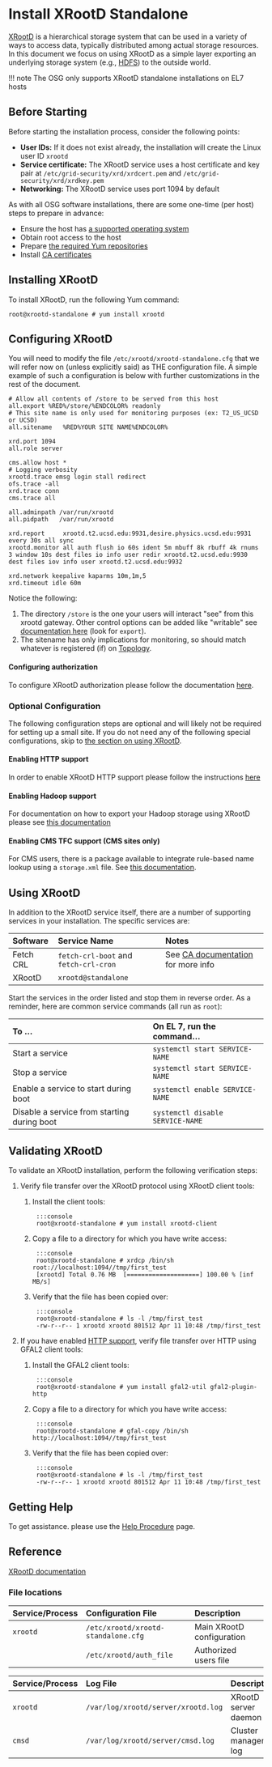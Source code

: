 Install XRootD Standalone
=========================

[XRootD](http://xrootd.org/) is a hierarchical storage system that can be used in a variety of ways to access data,
typically distributed among actual storage resources. In this document we focus on using XRootD as a simple layer
exporting an underlying storage system (e.g., [HDFS](/data/install-hadoop.md)) to the outside world.

!!! note
    The OSG only supports XRootD standalone installations on EL7 hosts

Before Starting
---------------

Before starting the installation process, consider the following points:

-   **User IDs:** If it does not exist already, the installation will create the Linux user ID `xrootd`
-   **Service certificate:** The XRootD service uses a host certificate and key pair at
    `/etc/grid-security/xrd/xrdcert.pem` and `/etc/grid-security/xrd/xrdkey.pem`
-   **Networking:** The XRootD service uses port 1094 by default

As with all OSG software installations, there are some one-time (per host) steps to prepare in advance:

-   Ensure the host has [a supported operating system](/release/supported_platforms)
-   Obtain root access to the host
-   Prepare [the required Yum repositories](/common/yum)
-   Install [CA certificates](/common/ca)

Installing XRootD
-----------------

To install XRootD, run the following Yum command:

``` console
root@xrootd-standalone # yum install xrootd
```

Configuring XRootD
------------------

You will need to modify the file `/etc/xrootd/xrootd-standalone.cfg` that we will refer now on (unless explicitly said) as THE configuration file.
A simple example of such a configuration is below with further customizations in the rest of the document.

``` file
# Allow all contents of /store to be served from this host
all.export %RED%/store/%ENDCOLOR% readonly
# This site name is only used for monitoring purposes (ex: T2_US_UCSD or UCSD)
all.sitename   %RED%YOUR SITE NAME%ENDCOLOR%

xrd.port 1094
all.role server

cms.allow host *
# Logging verbosity
xrootd.trace emsg login stall redirect
ofs.trace -all
xrd.trace conn
cms.trace all

all.adminpath /var/run/xrootd
all.pidpath   /var/run/xrootd

xrd.report     xrootd.t2.ucsd.edu:9931,desire.physics.ucsd.edu:9931 every 30s all sync
xrootd.monitor all auth flush io 60s ident 5m mbuff 8k rbuff 4k rnums 3 window 10s dest files io info user redir xrootd.t2.ucsd.edu:9930 dest files iov info user xrootd.t2.ucsd.edu:9932

xrd.network keepalive kaparms 10m,1m,5
xrd.timeout idle 60m
```

Notice the following:

1. The directory `/store` is the one your users will interact "see" from this xrootd gateway. Other control options can be added like "writable" see [documentation here](http://xrootd.org/doc/dev48/ofs_config.htm) (look for `export`).
1. The sitename has only implications for monitoring, so should match whatever is registered (if) on [Topology](/common/registration/). 

#### Configuring authorization

To configure XRootD authorization please follow the documentation [here](/data/xrootd/xrootd-authorization).

### Optional Configuration

The following configuration steps are optional and will likely not be required for setting up a small site.
If you do not need any of the following special configurations, skip to
[the section on using XRootD](#using-xrootd).

#### Enabling HTTP support

In order to enable XRootD HTTP support please follow the instructions
[here](/data/install-xrootd/#optional-enabling-xrootd-over-http)

#### Enabling Hadoop support

For documentation on how to export your Hadoop storage using XRootD please see
[this documentation](/data/install-xrootd/#optional-adding-hadoop-support-to-xrootd)

#### Enabling CMS TFC support (CMS sites only)

For CMS users, there is a package available to integrate rule-based name lookup using a `storage.xml` file.
See [this documentation](/data/install-xrootd/#optional-adding-cms-tfc-support-to-xrootd-cms-sites-only).

Using XRootD
------------

In addition to the XRootD service itself, there are a number of supporting services in your installation.
The specific services are:

| Software  | Service Name                          | Notes                                                                        |
|:----------|:--------------------------------------|:-----------------------------------------------------------------------------|
| Fetch CRL | `fetch-crl-boot` and `fetch-crl-cron` | See [CA documentation](/common/ca#managing-fetch-crl-services) for more info |
| XRootD    | `xrootd@standalone`                   |                                                                              |

Start the services in the order listed and stop them in reverse order.
As a reminder, here are common service commands (all run as `root`):

| To …                                        | On EL 7, run the command…        |
|:--------------------------------------------|:---------------------------------|
| Start a service                             | `systemctl start SERVICE-NAME`   |
| Stop a service                              | `systemctl start SERVICE-NAME`   |
| Enable a service to start during boot       | `systemctl enable SERVICE-NAME`  |
| Disable a service from starting during boot | `systemctl disable SERVICE-NAME` |

Validating XRootD
-----------------

To validate an XRootD installation, perform the following verification steps:

1. Verify file transfer over the XRootD protocol using XRootD client tools:

    1. Install the client tools:

            :::console
            root@xrootd-standalone # yum install xrootd-client

    1. Copy a file to a directory for which you have write access:

            :::console
            root@xrootd-standalone # xrdcp /bin/sh root://localhost:1094//tmp/first_test
            [xrootd] Total 0.76 MB  [====================] 100.00 % [inf MB/s]

    1. Verify that the file has been copied over:

            :::console
            root@xrootd-standalone # ls -l /tmp/first_test
            -rw-r--r-- 1 xrootd xrootd 801512 Apr 11 10:48 /tmp/first_test

1. If you have enabled [HTTP support](#enabling-http-support), verify file transfer over HTTP using GFAL2 client
   tools:

    1. Install the GFAL2 client tools:

            :::console
            root@xrootd-standalone # yum install gfal2-util gfal2-plugin-http

    1. Copy a file to a directory for which you have write access:

            :::console
            root@xrootd-standalone # gfal-copy /bin/sh http://localhost:1094//tmp/first_test

    1. Verify that the file has been copied over:

            :::console
            root@xrootd-standalone # ls -l /tmp/first_test
            -rw-r--r-- 1 xrootd xrootd 801512 Apr 11 10:48 /tmp/first_test

Getting Help
------------

To get assistance. please use the [Help Procedure](/common/help/) page.

Reference
---------

[XRootD documentation](http://xrootd.slac.stanford.edu/doc)

### File locations

| Service/Process | Configuration File                  | Description               |
|:----------------|:------------------------------------|:--------------------------|
| `xrootd`        | `/etc/xrootd/xrootd-standalone.cfg` | Main XRootD configuration |
|                 | `/etc/xrootd/auth_file`             | Authorized users file     |

| Service/Process          | Log File                                | Description                                 |
|:-------------------------|:----------------------------------------|:--------------------------------------------|
| `xrootd`                 | `/var/log/xrootd/server/xrootd.log`     | XRootD server daemon log                    |
| `cmsd`                   | `/var/log/xrootd/server/cmsd.log`       | Cluster management log                      |

